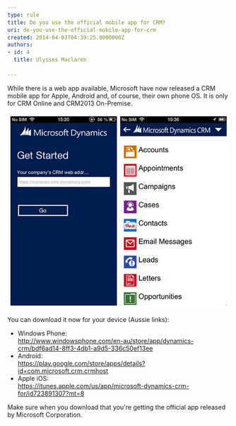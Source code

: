 ```yaml
---
type: rule
title: Do you use the official mobile app for CRM?
uri: do-you-use-the-official-mobile-app-for-crm
created: 2014-04-03T04:39:25.0000000Z
authors:
- id: 4
  title: Ulysses Maclaren

---
```


While there is a web app available, Microsoft have now released a CRM mobile app for Apple, Android and, of course, their own phone OS. It is only for CRM Online and CRM2013 On-Premise.
 
![ CRM 2013 on your mobile gives you even more accessibility to your important company information](crm-mobile.jpg)

You can download it now for your device (Aussie links):

- Windows Phone: <br>   http://www.windowsphone.com/en-au/store/app/dynamics-crm/bdf6ad14-8ff3-4db1-a9d5-336c50ef13ee
- Android: <br>   https://play.google.com/store/apps/details?id=com.microsoft.crm.crmhost
- Apple iOS: <br>   https://itunes.apple.com/us/app/microsoft-dynamics-crm-for/id723891307?mt=8


Make sure when you download that you're getting the official app released by Microsoft Corporation.
